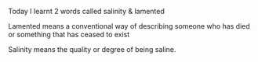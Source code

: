 Today I learnt 2 words called salinity & lamented



Lamented means a conventional way of describing someone who has died or something that has ceased to exist



Salinity means the quality or degree of being saline.